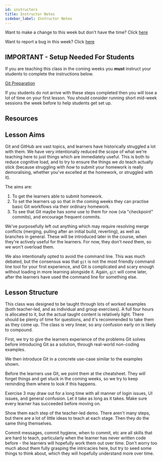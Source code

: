 ```yaml
---
id: instructors
title: Instructor Notes
sidebar_label: Instructor Notes
---
```


Want to make a change to this week but don't have the time? Click [here](https://github.com/CodeYourFuture/syllabus/issues/new?assignees=&labels=enhancement&template=change-request.md&title=)

Want to report a bug in this week? Click [here](https://github.com/CodeYourFuture/syllabus/issues/new?assignees=&labels=bug&template=bug-report.md&title=)

## IMPORTANT - Setup Needed For Students

If you are teaching this class in the coming weeks you **must** instruct your students to complete the instructions below.

[Git Preparation](./preparation)

If you students do not arrive with these steps completed then you will lose a lot of time on your first lesson. You should consider running short mid-week sessions the week before to help students get set up.

## Resources

## Lesson Aims

Git and GitHub are vast topics, and learners have historically struggled a lot with them. We have very intentionally reduced the scope of what we're teaching here to just things which are immediately useful. This is both to reduce cognitive load, and to try to ensure the things we _do_ teach actually stick (because struggling with _how_ to submit your homework is really demoralising, whether you've excelled at the homework, or struggled with it).

The aims are:

1. To get the learners able to submit homework.
2. To set the learners up so that in the coming weeks they can practise basic Git workflows via their ordinary homework.
3. To see that Git maybe has _some_ use to them for now (via "checkpoint" commits), and encourage frequent commits.

We've purposefully left out anything which may require resolving merge conflicts (merging, pulling after an initial build, reverting), as well as branches in general. These will be introduced later in the course, when they're actively useful for the learners. For now, they don't _need_ them, so we won't overload them.

We also intentionally opted to avoid the command line. This was much debated, but the consensus was that `git` is not the most friendly command line tool for your first experience, and Git is complicated and scary enough without loading in more learning alongside it. Again, `git` will come later, after the learners have used the command line for something else.

## Lesson Structure

This class was designed to be taught through lots of worked examples (both teacher-led, and as individual and group exercises). A full four hours is allocated to it, but the actual taught content is relatively light. There should be plenty of time for questions, and it's recommended to take them as they come up. The class is very linear, so any confusion early on is likely to compound.

First, we try to give the learners experience of the problems Git solves before introducing Git as a solution, through real-world non-coding examples.

We then introduce Git in a concrete use-case similar to the examples shown.

Before the learners use Git, we point them at the cheatsheet. They _will_ forget things and get stuck in the coming weeks, so we try to keep reminding them where to look if this happens.

Exercise 3 may draw out for a long time with all manner of login issues, UI issues, and general confusion. Let it take as long as it takes. Make sure every learner has succeeded before moving on.

Show them each step of the teacher-led demo. There aren't many steps, but there are a lot of little ideas to teach at each stage. Then they do the same thing themselves.

Commit messages, commit hygiene, when to commit, etc are all skills that are hard to teach, particularly when the learner has never written code before - the learners will hopefully work them out over time. Don't worry too much about them fully grasping the intricacies here, but try to seed some things to think about, which they will hopefully understand more over time.
